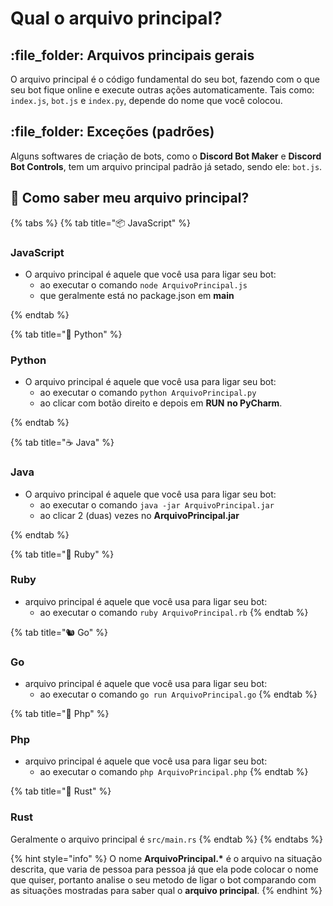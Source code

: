 # Qual o arquivo principal?

## :file\_folder: Arquivos principais gerais

O arquivo principal é o código fundamental do seu bot, fazendo com o que seu bot fique online e execute outras ações automaticamente. Tais como: `index.js`, `bot.js` e `index.py`, depende do nome que você colocou.

## :file\_folder: Exceções (padrões)

Alguns softwares de criação de bots, como o **Discord Bot Maker** e **Discord Bot Controls**, tem um arquivo principal padrão já setado, sendo ele: `bot.js`.

## :thinking: Como saber meu arquivo principal?

{% tabs %}
{% tab title="📦 JavaScript" %}
### JavaScript

* O arquivo principal é aquele que você usa para ligar seu bot:
  * ao executar o comando `node ArquivoPrincipal.js`
  * que geralmente está no package.json em **main**


{% endtab %}

{% tab title="🐍 Python" %}
### Python

* O arquivo principal é aquele que você usa para ligar seu bot:
  * ao executar o comando `python ArquivoPrincipal.py`
  * ao clicar com botão direito e depois em **RUN** **no PyCharm**.


{% endtab %}

{% tab title="☕ Java" %}
### Java

* O arquivo principal é aquele que você usa para ligar seu bot:
  * ao executar o comando `java -jar ArquivoPrincipal.jar`
  * ao clicar 2 (duas) vezes no **ArquivoPrincipal.jar**&#x20;


{% endtab %}

{% tab title="💎 Ruby" %}
### Ruby

* &#x20;arquivo principal é aquele que você usa para ligar seu bot:
  * ao executar o comando `ruby ArquivoPrincipal.rb`
{% endtab %}

{% tab title="🐿️ Go" %}
### Go

* arquivo principal é aquele que você usa para ligar seu bot:
  * ao executar o comando `go run ArquivoPrincipal.go`
{% endtab %}

{% tab title="🐘 Php" %}
### Php

* arquivo principal é aquele que você usa para ligar seu bot:
  * ao executar o comando `php ArquivoPrincipal.php`
{% endtab %}

{% tab title="🦀 Rust" %}
### Rust

Geralmente o arquivo principal é `src/main.rs`
{% endtab %}
{% endtabs %}

{% hint style="info" %}
O nome **ArquivoPrincipal.\*** é o arquivo na situação descrita, que varia de pessoa para pessoa já que ela pode colocar o nome que quiser, portanto analise o seu metodo de ligar o bot comparando com as situações mostradas para saber qual o **arquivo principal**.
{% endhint %}
